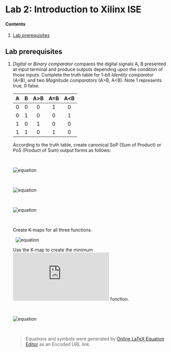 # Lab 2: Introduction to Xilinx ISE

#### Contents

1. [Lab prerequisites](#Lab-prerequisites)



## Lab prerequisites

1. *Digital* or *Binary comparator* compares the digital signals A, B presented at input terminal and produce outputs depending upon the condition of those inputs. Complete the truth table for 1-bit *Identity comparator* (A=B), and two *Magnitude comparators* (A>B, A<B). Note 1 represents true, 0 false.

    | **A** | **B** | **A>B** | **A=B** | **A<B** |
    | :-: | :-: | :-: | :-: | :-: |
    | 0 | 0 | 0 | 1 | 0 |
    | 0 | 1 | 0 | 0 | 1 |
    | 1 | 0 | 1 | 0 | 0 |
    | 1 | 1 | 0 | 1 | 0 |

    According to the truth table, create canonical SoP (Sum of Product) or PoS (Product of Sum) output forms as follows:

    &nbsp;

    ![equation](https://latex.codecogs.com/gif.latex?y_%7BA%3EB%7D%5E%7BSoP%7D%3D\overline{A}\cdot&space;B)

    &nbsp;
    
    ![equation](https://latex.codecogs.com/gif.latex?y_%7BA%3DB%7D%5E%7BSoP%7D%3D\overline{A&space;}&space;\cdot&space;\overline{&space;B}&space;&plus;&space;A&space;\cdot&space;B)
    
    &nbsp;
    
    ![equation](https://latex.codecogs.com/gif.latex?y_%7BA%3CB%7D%5E%7BPoS%7D%3D(A&plus;B)\cdot&space;(\overline{A}&plus;B)\cdot&space;(\overline{A}&plus;\overline{B}))
    
    &nbsp;

    Create K-maps for all three functions.

    &nbsp;
    ![equation](https://charlie-coleman.com/experiments/kmap/)
    &nbsp;

  

    Use the K-map to create the minimum ![equation](https://latex.codecogs.com/gif.latex?y_%7BA%3CB%7D%5E%7BPoS%2Cmin%7D) function.

    &nbsp;

    ![equation](https://latex.codecogs.com/gif.latex?y_%7BA%3CB%7D%5E%7BPoS%2Cmin%7D%20%3D\overline{A}\cdot&space;B)
    
    &nbsp;

    > Equations and symbols were generated by [Online LaTeX Equation Editor](https://www.codecogs.com/latex/eqneditor.php) as an Encoded URL link.
    >
